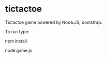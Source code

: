 tictactoe
=========

Tictactoe game powered by Node.JS, bootstrap.

To run type:

 npm install

 node game.js
